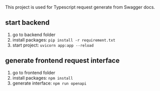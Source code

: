 This project is used for Typescript request generate from Swagger docs.

## start backend

1. go to backend folder
2. install packages: `pip install -r requirement.txt`
3. start project: `uvicorn app:app --reload`

## generate frontend request interface

1. go to frontend folder
2. install packages: `npm install`
3. generate interface: `npm run openapi`
